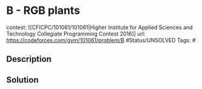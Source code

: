 # B - RGB plants

contest: [[CFICPC/101061/101061|Higher Institute for Applied Sciences and Technology Collegiate Programming Contest 2016]]
url: https://codeforces.com/gym/101061/problem/B
#Status/UNSOLVED
Tags: #

## Description

## Solution

